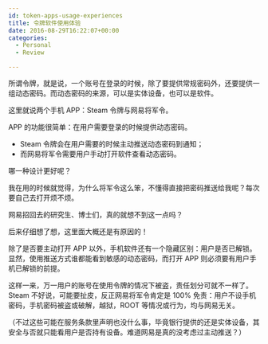 ```yaml
---
id: token-apps-usage-experiences
title: 令牌软件使用体验
date: 2016-08-29T16:22:07+00:00
categories:
  - Personal
  - Review

---
```




所谓令牌，就是说，一个账号在登录的时候，除了要提供常规密码外，还要提供一组动态密码。而动态密码的来源，可以是实体设备，也可以是软件。

这里就说两个手机 APP：Steam 令牌与网易将军令。

APP 的功能很简单：在用户需要登录的时候提供动态密码。

  * Steam 令牌会在用户需要的时候主动推送动态密码到通知；
  * 而网易将军令需要用户手动打开软件查看动态密码。

哪一种设计更好呢？

<!--more-->

我在用的时候就觉得，为什么将军令这么笨，不懂得直接把密码推送给我呢？每次要自己去打开烦不烦。

网易招回去的研究生、博士们，真的就想不到这一点吗？

后来仔细想了想，这里面大概还是有原因的！

除了是否要主动打开 APP 以外，手机软件还有一个隐藏区别：用户是否已解锁。显然，使用推送方式谁都能看到敏感的动态密码，而打开 APP 则必须要有用户手机已解锁的前提。

这样一来，万一用户的账号在使用令牌的情况下被盗，责任划分可就不一样了。Steam 不好说，可能要扯皮，反正网易将军令肯定是 100% 免责：用户不设手机密码，手机密码被盗或破解，越狱，ROOT 等情况或行为，均与网易无关。

（不过这些可能在服务条款里声明也没什么事，毕竟银行提供的还是实体设备，其安全与否就只能看用户是否持有设备。难道网易是真的没考虑过主动推送？）
